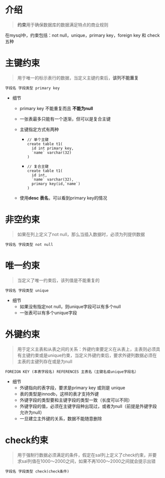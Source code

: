 # 介绍

> **约束**用于确保数据库的数据满足特点的商业规则

在mysql中，约束包括：not null，unique，primary key，foreign key 和 check 五种



# 主键约束
> 用于唯一的标示表行的数据，当定义主键约束后，**该列不能重复**

```mysql
字段名 字段类型 primary key
```

* 细节

  * primary key 不能重复而且 **不能为null**

  * 一张表最多只能有一个逐渐，但可以是复合主键

  * 主键指定方式有两种

    * ```mysql
      // 单个主键
      create table t1(
        id int primary key,
        `name` varchar(32)
      )
      ```

    * ```mysql
      // 复合主键
      create table t1(
        id int,
        `name` varchar(32),
        primary key(id,`name`)
      )
      ```

  * 使用**desc 表名**，可以看到primary key的情况



# 非空约束

> 如果在列上定义了not null，那么当插入数据时，必须为列提供数据

```mysql
字段名 字段类型 not null
```



# 唯一约束

> 当定义了唯一约束后，该列值是不能重复的

```mysql
字段名 字段类型 unique
```

* 细节
  * 如果没有指定not null，则unique字段可以有多个null
  * 一张表可以有多个unique字段



# 外键约束

> 用于定义主表和从表之间的关系：外键约束要定义在从表上，主表则必须具有主键约束或是unique约束，当定义外键约束后，要求外键列数据必须在主表的主键列存在或是为null

```mysql
FOREIGN KEY (本表字段名) REFERENCES 主表名（主键名或unique字段名）
```

* 细节
  * 外键指向的表字段，要求是primary key 或则是 unique
  * 表的类型是innodb，这样的表才支持外键
  * 外键字段的类型要和主键字段的类型一致（长度可以不同）
  * 外键字段的值，必须在主键字段种出现过，或者为null（前提是外键字段允许为null）
  * 一旦建立主外键的关系，数据不能随意删除



# check约束

> 用于强制行数据必须满足的条件，假定在sal列上定义了check约束，并要求sal列值在1000～2000之间，如果不再1000～2000之间就会提示出错

```mysql
字段名 字段类型 check(check条件)
```

